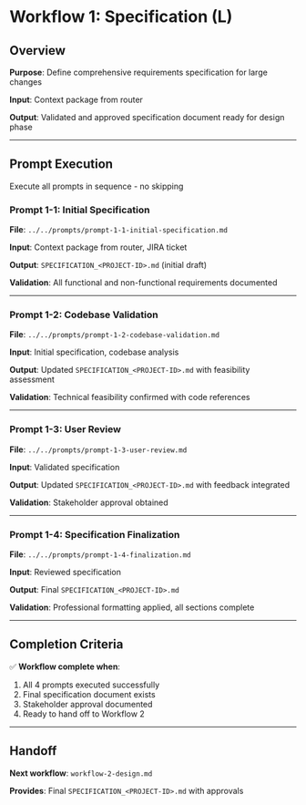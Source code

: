 # Workflow 1: Specification (L)

## Overview

**Purpose**: Define comprehensive requirements specification for large changes

**Input**: Context package from router

**Output**: Validated and approved specification document ready for design phase

---

## Prompt Execution

Execute all prompts in sequence - no skipping

### Prompt 1-1: Initial Specification

**File**: `../../prompts/prompt-1-1-initial-specification.md`

**Input**: Context package from router, JIRA ticket

**Output**: `SPECIFICATION_<PROJECT-ID>.md` (initial draft)

**Validation**: All functional and non-functional requirements documented

---

### Prompt 1-2: Codebase Validation

**File**: `../../prompts/prompt-1-2-codebase-validation.md`

**Input**: Initial specification, codebase analysis

**Output**: Updated `SPECIFICATION_<PROJECT-ID>.md` with feasibility assessment

**Validation**: Technical feasibility confirmed with code references

---

### Prompt 1-3: User Review

**File**: `../../prompts/prompt-1-3-user-review.md`

**Input**: Validated specification

**Output**: Updated `SPECIFICATION_<PROJECT-ID>.md` with feedback integrated

**Validation**: Stakeholder approval obtained

---

### Prompt 1-4: Specification Finalization

**File**: `../../prompts/prompt-1-4-finalization.md`

**Input**: Reviewed specification

**Output**: Final `SPECIFICATION_<PROJECT-ID>.md`

**Validation**: Professional formatting applied, all sections complete

---

## Completion Criteria

✅ **Workflow complete when**:

1. All 4 prompts executed successfully
2. Final specification document exists
3. Stakeholder approval documented
4. Ready to hand off to Workflow 2

---

## Handoff

**Next workflow**: `workflow-2-design.md`

**Provides**: Final `SPECIFICATION_<PROJECT-ID>.md` with approvals
